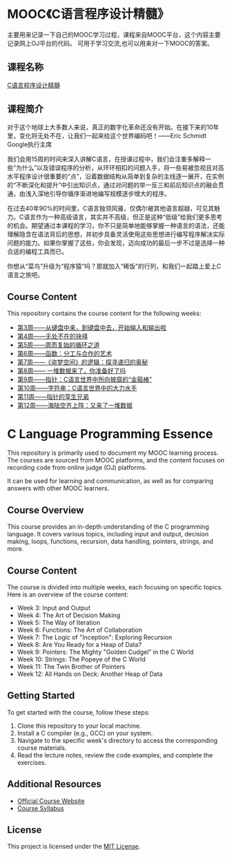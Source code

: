 # MOOC《C语言程序设计精髓》
主要用来记录一下自己的MOOC学习过程，课程来自MOOC平台，这个内容主要记录网上OJ平台的代码。
可用于学习交流,也可以用来对一下MOOC的答案。
## 课程名称
[C语言程序设计精髓](https://github.com/JuYiWei/C-Language-Programming-Essence---Harbin-University-of-Technology)
## 课程简介
   对于这个地球上大多数人来说，真正的数字化革命还没有开始。在接下来的10年里，变化将无处不在，让我们一起来给这个世界编码吧！——Eric Schmidt Google执行主席      

我们会用15周的时间来深入讲解C语言，在授课过程中，我们会注重多解释一些“为什么”以及错误程序的分析，从环环相扣的问题入手，将一些易被忽视且对高水平程序设计很重要的“点”，沿着数据结构从简单到复杂的主线逐一展开，在实例的“不断深化和提升”中引出知识点，通过对问题的举一反三和前后知识点的融会贯通，由浅入深地引导你循序渐进地编写规模逐步增大的程序。

   在过去40年90%的时间里，C语言独领风骚，仅偶尔被其他语言超越，可见其魅力。C语言作为一种高级语言，其实并不高级，但正是这种“低级”给我们更多思考的机会。期望通过本课程的学习，你不只是简单地能够掌握一种语言的语法，还能理解隐含在语法背后的思想，并初步具备灵活使用这些思想进行编写程序解决实际问题的能力。如果你掌握了这些，你会发现，迈向成功的最后一步不过是选择一种合适的编程工具而已。 

   你想从“菜鸟”升级为“程序猿”吗？那就加入“稀饭”的行列，和我们一起踏上爱上C语言之旅吧。
## Course Content
This repository contains the course content for the following weeks:
- [第3周——从键盘中来，到键盘中去，开始输入和输出啦](https://www.icourse163.org/learn/HIT-69005?tid=1469999453#/learn/testlist)
- [第4周——无处不在的抉择](https://www.icourse163.org/learn/HIT-69005?tid=1469999453#/learn/testlist)
- [第5周——周而复始的循环之道](https://www.icourse163.org/learn/HIT-69005?tid=1469999453#/learn/testlist)
- [第6周——函数：分工与合作的艺术](https://www.icourse163.org/learn/HIT-69005?tid=1469999453#/learn/testlist)
- [第7周——《盗梦空间》的逻辑：探寻递归的奥秘](https://www.icourse163.org/learn/HIT-69005?tid=1469999453#/learn/testlist)
- [第8周—— 一堆数据来了，你准备好了吗](https://www.icourse163.org/learn/HIT-69005?tid=1469999453#/learn/testlist)
- [第9周——指针：C语言世界中所向披靡的“金箍棒”](https://www.icourse163.org/learn/HIT-69005?tid=1469999453#/learn/testlist)
- [第10周——字符串：C语言世界中的大力水手](https://www.icourse163.org/learn/HIT-69005?tid=1469999453#/learn/testlist)
- [第11周——指针的孪生兄弟](https://www.icourse163.org/learn/HIT-69005?tid=1469999453#/learn/testlist)
- [第12周——海陆空齐上阵：又来了一堆数据](https://www.icourse163.org/learn/HIT-69005?tid=1469999453#/learn/testlist)


# C Language Programming Essence

This repository is primarily used to document my MOOC learning process. The courses are sourced from MOOC platforms, and the content focuses on recording code from online judge (OJ) platforms. 
 
It can be used for learning and communication, as well as for comparing answers with other MOOC learners.

## Course Overview

This course provides an in-depth understanding of the C programming language. It covers various topics, including input and output, decision making, loops, functions, recursion, data handling, pointers, strings, and more.

## Course Content

The course is divided into multiple weeks, each focusing on specific topics. Here is an overview of the course content:

- Week 3: Input and Output
- Week 4: The Art of Decision Making
- Week 5: The Way of Iteration
- Week 6: Functions: The Art of Collaboration
- Week 7: The Logic of "Inception": Exploring Recursion
- Week 8: Are You Ready for a Heap of Data?
- Week 9: Pointers: The Mighty "Golden Cudgel" in the C World
- Week 10: Strings: The Popeye of the C World
- Week 11: The Twin Brother of Pointers
- Week 12: All Hands on Deck: Another Heap of Data

## Getting Started

To get started with the course, follow these steps:
1. Clone this repository to your local machine.
2. Install a C compiler (e.g., GCC) on your system.
3. Navigate to the specific week's directory to access the corresponding course materials.
4. Read the lecture notes, review the code examples, and complete the exercises.

## Additional Resources

- [Official Course Website]([https://www.icourse163.org/learn/HIT-69005?tid=1469999453#/learn/testlist](https://www.icourse163.org/course/HIT-69005))
- [Course Syllabus]((https://www.icourse163.org/course/HIT-69005))

## License

This project is licensed under the [MIT License](LICENSE).
